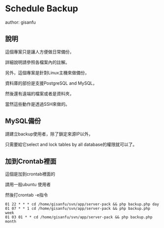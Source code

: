 # Schedule Backup #

author: gisanfu

## 說明

這個專案只是讓人方便做日常備份，

詳細說明請參照各檔案內的註解。

另外，這個專案是針對Linux主機來做備份，

資料庫的部份是支援PostgreSQL and MySQL，

然後還有遠端的檔案或者是資料夾，

當然這些動作是透過SSH來做的。

## MySQL備份

請建立backup使用者，除了鎖定來源IP以外，

只需要給它select and lock tables by all database的權限就可以了。

## 加到Crontab裡面

這個是加到crontab裡面的

請用一般ubuntu 使用者

然後打crontab -e指令

	01 22 * * * cd /home/gisanfu/svn/app/server-pack && php backup.php day
	01 07 * * 1 cd /home/gisanfu/svn/app/server-pack && php backup.php week
	01 03 01 * * cd /home/gisanfu/svn/app/server-pack && php backup.php month
